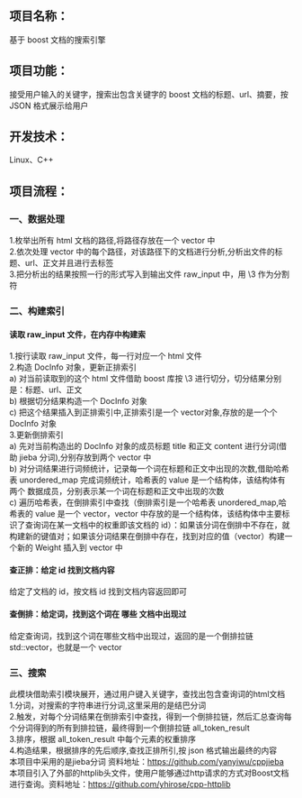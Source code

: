 ## 项目名称：
基于 boost 文档的搜索引擎
## 项目功能：
接受用户输入的关键字，搜索出包含关键字的 boost 文档的标题、url、摘要，按 JSON 格式展示给用户
## 开发技术：
Linux、C++<br>
## 项目流程：
### 一、数据处理
1.枚举出所有 html 文档的路径,将路径存放在一个 vector 中<br>
2.依次处理 vector 中的每个路径，对该路径下的文档进行分析,分析出文件的标题、url、正文并且进行去标签<br>
3.把分析出的结果按照一行的形式写入到输出文件 raw_input 中，用 \3 作为分割符<br>
### 二、构建索引
#### 读取 raw_input 文件，在内存中构建索
1.按行读取 raw_input 文件，每一行对应一个 html 文件<br>
2.构造 DocInfo 对象，更新正排索引<br>
a) 对当前读取到的这个 html 文件借助 boost 库按 \3 进行切分，切分结果分别是：标题、url、正文<br>
b) 根据切分结果构造一个 DocInfo 对象<br>
c) 把这个结果插入到正排索引中,正排索引是一个 vector对象,存放的是一个个 DocInfo 对象<br>
3.更新倒排索引<br>
a) 先对当前构造出的 DocInfo 对象的成员标题 title 和正文 content 进行分词(借助 jieba 分词),分别存放到两个 vector 中<br>
b) 对分词结果进行词频统计，记录每一个词在标题和正文中出现的次数,借助哈希表 unordered_map 完成词频统计，哈希表的 value 是一个结构体，该结构体有两个 数据成员，分别表示某一个词在标题和正文中出现的次数<br>
c) 遍历哈希表，在倒排索引中查找（倒排索引是一个哈希表 unordered_map,哈希表的 value 是一个 vector，vector 中存放的是一个结构体，该结构体中主要标识了查询词在某一文档中的权重即该文档的 id）：如果该分词在倒排中不存在，就构建新的键值对；如果该分词结果在倒排中存在，找到对应的值（vector）构建一个新的 Weight 插入到 vector 中<br>
#### 查正排：给定 id 找到文档内容
给定了文档的 id，按文档 id 找到文档内容返回即可<br>
#### 查倒排：给定词，找到这个词在 哪些 文档中出现过
给定查询词，找到这个词在哪些文档中出现过，返回的是一个倒排拉链 std::vector<Weight>，也就是一个 vector<br>
  
### 三、搜索
此模块借助索引模块展开，通过用户键入关键字，查找出包含查询词的html文档<br>
1.分词，对搜索的字符串进行分词,这里采用的是结巴分词<br>
2.触发，对每个分词结果在倒排索引中查找，得到一个倒排拉链，然后汇总查询每个分词得到的所有到排拉链，最终得到一个倒排拉链 all_token_result<br>
3.排序，根据 all_token_result 中每个元素的权重排序<br>
4.构造结果，根据排序的先后顺序,查找正排所引,按 json 格式输出最终的内容
<br>
本项目中采用的是jieba分词 资料地址：https://github.com/yanyiwu/cppjieba<br>
本项目引入了外部的httplib头文件，使用户能够通过http请求的方式对Boost文档进行查询。资料地址：https://github.com/yhirose/cpp-httplib<br>
